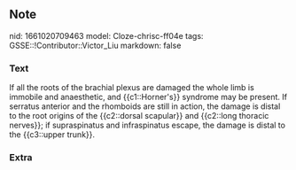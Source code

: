 ## Note
nid: 1661020709463
model: Cloze-chrisc-ff04e
tags: GSSE::!Contributor::Victor_Liu
markdown: false

### Text
<div>
  If all the roots of the brachial plexus are damaged the whole
  limb is immobile and anaesthetic, and {{c1::Horner's}} syndrome
  may be present. If serratus anterior and the rhomboids are still
  in action, the damage is distal to the root origins of the
  {{c2::dorsal scapular}} and {{c2::long thoracic nerves}}; if
  supraspinatus and infraspinatus escape, the damage is distal to
  the {{c3::upper trunk}}.
</div>

### Extra

